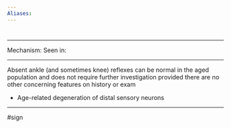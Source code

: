```yaml
---
Aliases:
---
```

# 
##
###

---
Mechanism:
Seen in: 

---
Absent ankle (and sometimes knee) reflexes can be normal in the aged population and does not require further investigation provided there are no other concerning features on history or exam
- Age-related degeneration of distal sensory neurons

---
#sign 